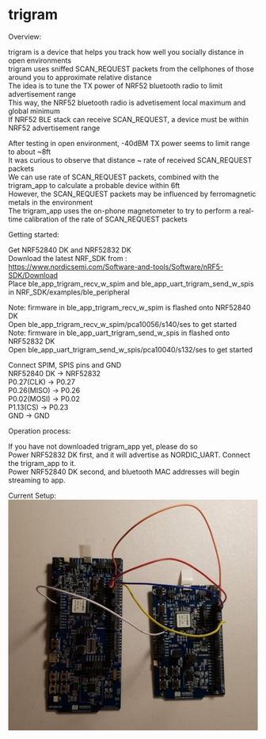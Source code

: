 # trigram

Overview:

trigram is a device that helps you track how well you socially distance in open environments   
trigram uses sniffed SCAN_REQUEST packets from the cellphones of those around you to approximate relative distance  
The idea is to tune the TX power of NRF52 bluetooth radio to limit advertisement range  
This way, the NRF52 bluetooth radio is advetisement local maximum and global minimum  
If NRF52 BLE stack can receive SCAN_REQUEST, a device must be within NRF52 advertisement range  

After testing in open environment, -40dBM TX power seems to limit range to about ~8ft  
It was curious to observe that distance ~ rate of received SCAN_REQUEST packets  
We can use rate of SCAN_REQUEST packets, combined with the trigram_app to calculate a probable device within 6ft  
However, the SCAN_REQUEST packets may be influenced by ferromagnetic metals in the environment  
The trigram_app uses the on-phone magnetometer to try to perform a real-time calibration of the rate of SCAN_REQUEST packets    

Getting started:  

Get NRF52840 DK and NRF52832 DK  
Download the latest NRF_SDK from : https://www.nordicsemi.com/Software-and-tools/Software/nRF5-SDK/Download  
Place ble_app_trigram_recv_w_spim and ble_app_uart_trigram_send_w_spis in NRF_SDK/examples/ble_peripheral  

Note: firmware in ble_app_trigram_recv_w_spim is flashed onto NRF52840 DK  
Open ble_app_trigram_recv_w_spim/pca10056/s140/ses to get started  
Note: firmware in ble_app_uart_trigram_send_w_spis in flashed onto NRF52832 DK  
Open ble_app_uart_trigram_send_w_spis/pca10040/s132/ses to get started  

Connect SPIM, SPIS pins and GND  
NRF52840 DK         ->          NRF52832  
P0.27(CLK)          ->          P0.27  
P0.26(MISO)         ->          P0.26  
P0.02(MOSI)         ->          P0.02  
P1.13(CS)           ->          P0.23  
GND                 ->          GND  

Operation process:

If you have not downloaded trigram_app yet, please do so  
Power NRF52832 DK first, and it will advertise as NORDIC_UART. Connect the trigram_app to it.  
Power NRF52840 DK second, and bluetooth MAC addresses will begin streaming to app.

Current Setup:  
![NRF52840 on left, NRF52832 on right](https://github.com/daxlar/trigram/blob/master/pictures/nrf52840_nrf52832.jpg)  
